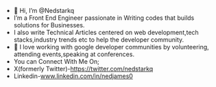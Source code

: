 - 👋 Hi, I’m @Nedstarkq
- I’m a Front End Engineer passionate in Writing codes that builds solutions for Businesses.
- I also write Technical Articles centered on web development,tech stacks,industry trends etc to help the developer community.
- 💞️ I love working with google developer communities by volunteering, attending events,speaking at conferences.
- You can Connect With Me On;
- X(formerly Twitter)-https://twitter.com/nedstarkq
- Linkedin-www.linkedin.com/in/nedjames0
  
